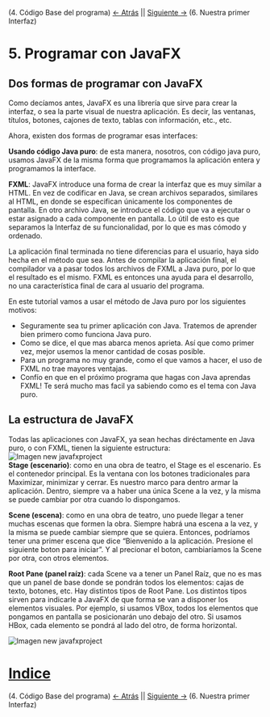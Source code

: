(4. Código Base del programa) [<- Atrás](4-codigo-por-defecto.md) || [Siguiente ->](6-primer-interfaz.md) (6. Nuestra primer Interfaz)  

# 5. Programar con JavaFX  

## Dos formas de programar con JavaFX  

 Como decíamos antes, JavaFX es una librería que sirve para crear la interfaz, o sea  la parte visual de nuestra aplicación. Es decir, las ventanas, títulos, botones, cajones de texto, tablas con información, etc., etc.

 Ahora, existen dos formas de programar esas interfaces:

**Usando código Java puro**: de esta manera, nosotros, con código java puro, usamos JavaFX de la misma forma que programamos la aplicación entera y programamos la interface.

**FXML**: JavaFX introduce una forma de crear la interfaz que es muy similar a HTML. En vez de codificar en Java, se crean archivos separados, similares al HTML, en donde se especifican únicamente los componentes de pantalla. En otro archivo Java, se introduce el código que va a ejecutar o estar asignado a cada componente en pantalla. Lo útil de esto es que separamos la Interfaz de su funcionalidad, por lo que es mas cómodo y ordenado.

 La aplicación final terminada no tiene diferencias para el usuario, haya sido hecha en el método que sea. Antes de compilar la aplicación final, el compilador va a pasar todos los archivos de FXML a Java puro, por lo que el resultado es el mismo. FXML es entonces una ayuda para el desarrollo, no una característica final de cara al usuario del programa.

 En este tutorial vamos a usar el método de Java puro por los siguientes motivos:
- Seguramente sea tu primer aplicación con Java. Tratemos de aprender bien primero como funciona Java puro.
- Como se dice, el que mas abarca menos aprieta. Así que como primer vez, mejor usemos la menor cantidad de cosas posible.
- Para un programa no muy grande, como el que vamos a hacer, el uso de FXML no trae mayores ventajas.
- Confío en que en el próximo programa que hagas con Java aprendas FXML! Te será mucho mas facil ya sabiendo como es el tema con Java puro.


## La estructura de JavaFX
 Todas las aplicaciones con JavaFX, ya sean hechas diréctamente en Java puro, o con FXML, tienen la siguiente estructura:
![Imagen new javafxproject](https://laureanoblonsky.github.io/ptf-guia-java-excel/docs/images/stage-scene-pane.png)  
**Stage (escenario)**: como en una obra de teatro, el Stage es el escenario. Es el contenedor principal. Es la ventana con los botones tradicionales para Maximizar, minimizar y cerrar. Es nuestro marco para dentro armar la aplicación. Dentro, siempre va a haber una única Scene a la vez, y la misma se puede cambiar por otra cuando lo dispongamos.  

**Scene (escena)**: como en una obra de teatro, uno puede llegar a tener muchas escenas que formen la obra. Siempre habrá una escena a la vez, y la misma se puede cambiar siempre que se quiera. Entonces, podríamos tener una primer escena que dice “Bienvenido a la aplicación. Presione el siguiente boton para iniciar”. Y al precionar el boton, cambiaríamos la Scene por otra, con otros elementos.  

**Root Pane (panel raíz)**: cada Scene va a tener un Panel Raíz, que no es mas que un panel de base donde se pondrán todos los elementos: cajas de texto, botones, etc. Hay distintos tipos de Root Pane. Los distintos tipos sirven para indicarle a JavaFX de que forma se van a disponer los elementos visuales. Por ejemplo, si usamos VBox, todos los elementos que pongamos en pantalla se posicionarán uno debajo del otro. Si usamos HBox, cada elemento se pondrá al lado del otro, de forma horizontal.  

![Imagen new javafxproject](https://laureanoblonsky.github.io/ptf-guia-java-excel/docs/images/layouts.png)  

# [Indice](../README.md#indice)  
(4. Código Base del programa) [<- Atrás](4-codigo-por-defecto.md) || [Siguiente ->](6-primer-interfaz.md) (6. Nuestra primer Interfaz)    

